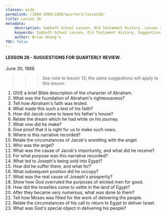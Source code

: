 ```yaml
---
classes: wide
permalink: /1888-1890/1888/quarter2/lesson26/
title: Lesson 26
metadata:
    description: Sabbath School Lesson. Old Testament History. Lesson 26. June 30, 1888. Suggestions for quarterly review.
    keywords: Sabbath School Lesson, Old Testament History, Suggestions for quarterly review, Lesson 26. June 30, 1888.
    author: Brian Onang'o
TOC: false
---
```


#### LESSON 26 - SUGGESTIONS FOR QUARTERLY REVIEW.

June 30, 1888.

>>> See note to lesson 13; the same suggestions will apply to this lesson.

1. GIVE a brief Bible description of the character of Abraham.
2. What was the foundation of Abraham's righteousness?
3. Tell how Abraham's faith was tested.
4. What made this such a test of his faith?
5. How did Jacob come to leave his father's house?
6. Relate the dream which he had while on his journey.
7. What vow did he make?
8. Give proof that it is right for us to make such vows.
9. Where is this narrative recorded?
10. Relate the circumstances of Jacob's wrestling with the angel.
11. Who was the angel?
12. What was the cause of Jacob's importunity, and what did he receive?
13. For what purpose was this narrative recorded?
14. What led to Joseph's being sold into Egypt?
15. How did he suffer there, and what for?
16. What subsequent position did he occupy?
17. What was the real cause of Joseph's prosperity?
18. Show how God overruled the purposes of wicked men for good.
19. How did the Israelites come to settle in the land of Egypt?
20. After they became very numerous, what was done to them?
21. Tell how Moses was fitted for the work of delivering the people.
22. Relate the circumstances of his call to return to Egypt to deliver Israel.
23. What was God's special object in delivering his people?
